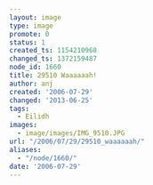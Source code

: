 ```yaml
---
layout: image
type: image
promote: 0
status: 1
created_ts: 1154210968
changed_ts: 1372159487
node_id: 1660
title: 29510 Waaaaaah!
author: anj
created: '2006-07-29'
changed: '2013-06-25'
tags:
  - Eilidh
images:
  - image/images/IMG_9510.JPG
url: "/2006/07/29/29510_waaaaaah/"
aliases:
  - "/node/1660/"
date: '2006-07-29'
---
```



